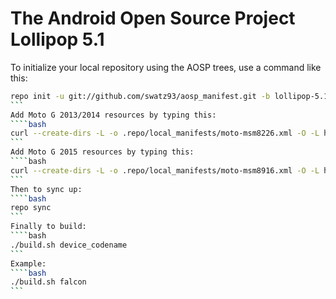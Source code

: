 The Android Open Source Project Lollipop 5.1
===========

To initialize your local repository using the AOSP trees, use a command like this:
````bash
repo init -u git://github.com/swatz93/aosp_manifest.git -b lollipop-5.1
```
Add Moto G 2013/2014 resources by typing this:
````bash
curl --create-dirs -L -o .repo/local_manifests/moto-msm8226.xml -O -L https://raw.githubusercontent.com/F-AOSP/manifest/lollipop-5.1/moto-msm8226.xml
```
Add Moto G 2015 resources by typing this:
````bash
curl --create-dirs -L -o .repo/local_manifests/moto-msm8916.xml -O -L https://raw.githubusercontent.com/F-AOSP/manifest/lollipop-5.1/moto-msm8916.xml
```
Then to sync up:
````bash
repo sync
```
Finally to build:
````bash
./build.sh device_codename
```
Example:
````bash
./build.sh falcon
```
